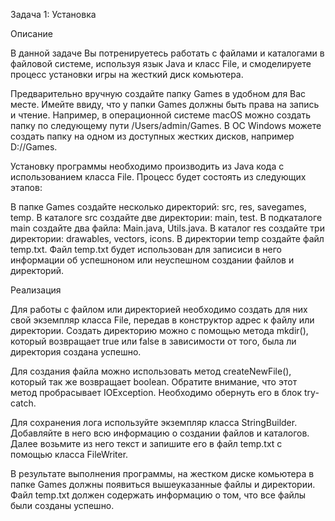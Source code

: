 Задача 1: Установка

Описание

В данной задаче Вы потренируетесь работать с файлами и каталогами в файловой системе, используя язык Java и класс File, и смоделируете процесс установки игры на жесткий диск комьютера.

Предварительно вручную создайте папку Games в удобном для Вас месте. Имейте ввиду, что у папки Games должны быть права на запись и чтение. Например, в операционной системе macOS можно создать папку по следующему пути /Users/admin/Games. В ОС Windows можете создать папку на одном из доступных жестких дисков, например D://Games.

Установку программы необходимо производить из Java кода с использованием класса File. Процесс будет состоять из следующих этапов:

В папке Games создайте несколько директорий: src, res, savegames, temp.
В каталоге src создайте две директории: main, test.
В подкаталоге main создайте два файла: Main.java, Utils.java.
В каталог res создайте три директории: drawables, vectors, icons.
В директории temp создайте файл temp.txt.
Файл temp.txt будет использован для записиси в него информации об успешноном или неуспешном создании файлов и директорий.

Реализация

Для работы с файлом или директорией необходимо создать для них свой экземпляр класса File, передав в конструктор адрес к файлу или директории. Создать директорию можно с помощью метода mkdir(), который возвращает true или false в зависимости от того, была ли директория создана успешно.

Для создания файла можно использовать метод createNewFile(), который так же возвращает boolean. Обратите внимание, что этот метод пробрасывает IOException. Необходимо обернуть его в блок try-catch.

Для сохранения лога используйте экземпляр класса StringBuilder. Добавляйте в него всю информацию о создании файлов и каталогов. Далее возьмите из него текст и запишите его в файл temp.txt с помощью класса FileWriter.

В результате выполнения программы, на жестком диске комьютера в папке Games должны появиться вышеуказанные файлы и директории. Файл temp.txt должен содержать информацию о том, что все файлы были созданы успешно.
